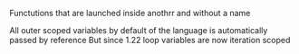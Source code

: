 Functutions that are launched inside anothrr and without a name

All outer scoped variables by default of the language is automatically passed by reference 
But since 1.22 loop variables are now iteration scoped